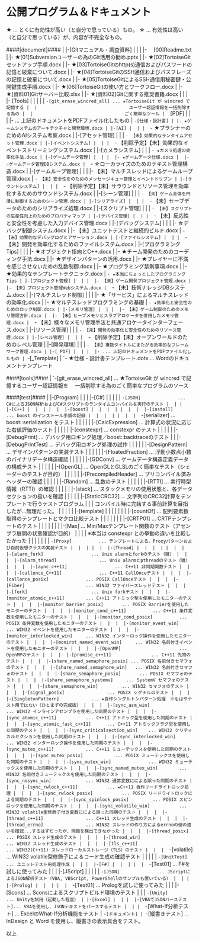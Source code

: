 公開プログラム＆ドキュメント
======

★ ... とくに有効性が高い（と自分で思っている）もの。
☆ ... 有効性は高い（と自分で思っている）が、内容が不完全なもの。

####[document]####
     |
     |-[Gitマニュアル・調査資料]
     |  |
     |  |- 　[00]Readme.txt
     |  |- ★[01]Subversionユーザーの為のGit活用の勧め.pptx
     |  |- ★[02]TortoiseGitセットアップ手順.docx
     |  |- ★[03]TortoiseGitのhttp(s)通信およびパスワードの記憶と破棄について.docx
     |  |- ★[04]TortoiseGitのSSH通信およびパスフレーズの記憶と破棄について.docx
     |  |- ★[05]TortoiseGitによるSSH通信用秘密鍵・公開鍵生成手順.docx
     |  |- ★[06]TortoiseGitの使い方とワークフロー.docx
     |  |- ★[資料01]Gitサーバー比較.xlsx
     |  |- ★[資料02]Gitに関する推奨書籍.docx
     |  |
     |  |- [Tools]
     |  |   |
     |  |   `-[git_erase_wincred_all] ... ★TortoiseGit が wincred で記憶する
     |  |                                 　ユーザー認証情報を一括削除する為の
     |  |                                 　ごく簡単なツール
     |  `[PDF]
     |    |
     |    |- ... 上記のドキュメントをPDFファイル化したもの
     |
     `-[仕様・設計書]
        |
        |- ★ゲームシステムのアーキテクチャと開発環境.docx
        |
        |-[AI]
        |  |
        |  `- ★プランナーのためのAIシステム考察.docx
        |
        |-[アセット管理]
        |  |
        |  `- 【未】効果的なランタイムアセット管理.docx
        |
        |-[イベントシステム]
        |  |
        |  `- 【削除予定】【未】効果的なイベントストリーミングシステム.docx
        |
        |-[カメラシステム]
        |  |
        |  `- ★カメラ処理の効率化手法.docx
        |
        |-[ゲームデータ管理]
        |  |
        |  |- ★ゲームデータ仕様.docx
        |  |- ☆ゲームデータ管理DBシステム.docx
        |  `- ☆ローカライズのためのテキスト管理構造.docx
        |
        |-[ゲームループ管理]
        |  |
        |  |- 【未】マルチスレッドによるゲームループ管理.docx
        |  `- 【未】安全性をのためのメッセージキュー管理とイベントドリブン
        |
        |-[サウンドシステム]
        |  |
        |  `- 【削除予定】【未】サラウンドとリソース管理を効率化するためのサウンドシステム.docx
        |
        |-[シーン管理]
        |  |
        |  `- 【未】ゲーム全体を円滑に制御するためのシーン管理.docx
        |
        |-[シリアライズ]
        |  |
        |  `- 【未】セーブデータのためのシリアライズ処理.docx
        |
        |-[スクリプト管理]
        |  |
        |  `- 【未】スクリプトの生産性向上のためのプロパティマップ
        |
        |-[デバイス管理]
        |  |
        |  `- 【未】反応性と安全性を考慮した入力デバイス管理.docx
        |
        |-[デバッグシステム]
        |  |
        |  |- ☆デバッグ制御システム.docx
        |  |- 【未】ユニットテストと継続的ビルド.docx
        |  `- 【未】効果的なデバッグログとアサーション.docx
        |
        |-[ファイルシステム]
        |  |
        |  `- 【未】開発を効率化するためのファイルシステム.docx
        |
        |-[プログラミングTips]
        |  |
        |  |- ★オブジェクト指向とC++.docx
        |  |- ★チーム開発のためのコーディング手法.docx
        |  |- ★デザインパターンの活用.docx
        |  |- ★プレイヤーに不満を感じさせないための乱数制御.docx
        |  |- ★プログラミング禁則事項.docx
        |  |- ★効果的なテンプレートテクニック.docx
        |  `- ★本当にちょっとしたプログラミングTips
        |
        |-[プロジェクト管理]
        |  |
        |  |- 【未】ゲーム開発プロジェクト管理.docx
        |  |- 【未】プロジェクト管理Webシステム.docx
        |  `- 【未】技術ナレッジDBシステム.docx
        |
        |-[マルチスレッド制御]
        |  |
        |  |- ★「サービス」によるマルチスレッドの効率化.docx
        |  |- ★マルチスレッドプログラミングの基礎
        |  `- ★効率化と安全性のためのロック制御.docx
        |
        |-[メモリ管理]
        |  |
        |  |- 【未】ゲーム制御のためのメモリ管理方針.docx
        |  |- 【未】ヒープメモリとスラブアロケータを併用したメモリ管理.docx
        |  `- 【未】様々なメモリ管理手法と共通アロケータインターフェース.docx
        |
        |-[リソース管理]
        |  |
        |  `- 【未】開発の効率化と安全性のためのリソース管理.docx
        |
        |-[レベル管理]
        |  |
        |  `- 【削除予定】【未】オープンワールドのためのレベル管理
        |
        |-[開発環境]
        |  |
        |  `- 【未】複数タイトルにまたがる効率的なフレームワーク管理.docx
        |
        |-[_PDF]
        |  |
        |  |- ... 上記のドキュメントをPDFファイル化したもの
        |
        `-[_Template]
           |
           `- ★仕様・設計書テンプレート.dotx ... Wordのドキュメントテンプレート

####[tools]####
     |
     `-[git_erase_wincred_all]   ... ★TortoiseGit が wincred で記憶するユーザー認証情報を
                                     　一括削除する為のごく簡単なプログラムのソース

####[test]####
     |
     |-[Program]
     |  |
     |  |-[C#]
     |  |  |
     |  |  `-[JSON]              ... C#によるJSON解析およびC#スクリプトのランタイムコンパイル＆実行のテスト
     |  |
     |  |-[C++]
     |  |  |
     |  |  |-[boost]
     |  |  |  |
     |  |  |  |-[install]        ... boost のインストール手順の記録
     |  |  |  |
     |  |  |  `-[serializer]     ... boost::serialization をテスト
     |  |  |
     |  |  |-[CalcExpression]    ... 計算式の状況に応じた右値評価のテスト
     |  |  |
     |  |  |-[constexpr]         ... constexpr のテスト
     |  |  |
     |  |  |-[DebugPrint]        ... デバッグ用ロギング処理／boost::backtraceのテスト
     |  |  |-[DebugPrintTest]    ... デバッグ用ロギング処理の試作
     |  |  |
     |  |  |-[DesignPattern]     ... デザインパターンの実装テスト
     |  |  |
     |  |  |-[FloatedFraction]   ... 浮動小数点小数のバイナリデータ構造確認
     |  |  |
     |  |  |-[GDConv]            ... ゲームデータ構造定義データの構成テスト
     |  |  |
     |  |  |-[OpenGL]            ... OpenGLとGLSLのごく簡単なテスト（シェーダーのテストが目的）
     |  |  |
     |  |  |-[PrecompiledHeader] ... プリコンパイル済みヘッダーの確認
     |  |  |
     |  |  |-[Random]            ... 乱数のテスト
     |  |  |
     |  |  |-[RTTI]              ... 実行時型情報（RTTI）の確認
     |  |  |
     |  |  |-[stack]             ... スタックメモリの使用状態と、各データセクションの扱いを確認
     |  |  |
     |  |  |-[StaticCRC32]       ... 文字列のCRC32計算をテンプレートで行うテストプログラム
     |  |  |                         コンパイル時に完結する事前計算を目指したが...無理だった。
     |  |  |
     |  |  |-[template]
     |  |  |  |
     |  |  |  |-[countOf]        ... 配列要素数取得のテンプレートとマクロ比較テスト
     |  |  |  |
     |  |  |  |-[CRTP01]         ... CRTPテンプレートのテスト
     |  |  |  |
     |  |  |  |-[Max]            ... Min/Maxテンプレート関数のテスト（アセンブラ展開の状態確認が目的）
     |  |  |  |                      ※本当は constexpr との挙動の違いを比較したかった
     |  |  |  |
     |  |  |  `-[Proxy]          ... テンプレートによる、Proxyパターンおよび自前仮想クラスの実装テスト
     |  |  |
     |  |  |-[Thread]
     |  |  |  |
     |  |  |  |-[alarm_fork]                  ... Unix alarmとforkのテスト（雑）
     |  |  |  |-[alarm_thread]                ... Unix alarmとpthreadのテスト（雑）
     |  |  |  |-[aync_c++11]                  ... C++11 非同期関数テスト
     |  |  |  |-[callonce_C++11]              ... C++11 CallOnceテスト
     |  |  |  |-[callonce_posix]              ... POSIX CallOnceテスト
     |  |  |  |-[Fiber]                       ... WIN32 ファイバースレッドテスト
     |  |  |  |-[fork]                        ... Unix forkテスト
     |  |  |  |-[monitor_atomic_c++11]        ... C++11 アトミック型を使用したモニターのテスト
     |  |  |  |-[monitor_barrier_posix]       ... POSIX Barrierを使用したモニターのテスト
     |  |  |  |-[monitor_cond_c++11]          ... C++11 条件変数を使用したモニターのテスト
     |  |  |  |-[monitor_cond_posix]          ... POSIX 条件変数を使用したモニターのテスト
     |  |  |  |-[monitor_event_win]           ... WIN32 イベントを使用したモニターのテスト
     |  |  |  |-[monitor_interlocked_win]     ... WIN32 インターロック操作を使用したモニターのテスト
     |  |  |  |-[monirot_named_event_win]     ... WIN32 名前付きイベントを使用したモニターのテスト
     |  |  |  |-[OpenMP]                      ... OpenMPのテスト
     |  |  |  |-[promise_c++11]               ... C++11 先物のテスト
     |  |  |  |-[share_named_semaphore_posix] ... POSIX 名前付きセマフォのテスト
     |  |  |  |-[share_named_semaphore_win]   ... WIN32 名前付きセマフォのテスト
     |  |  |  |-[share_semaphore_posix]       ... POSIX セマフォのテスト
     |  |  |  |-[share_semaphore_systemv]     ... SystemV セマフォのテスト
     |  |  |  |-[share_semaphore_win]         ... WIN32 セマフォのテスト
     |  |  |  |-[signal_posix]                ... POSIX シグナルのテスト
     |  |  |  |-[SingletonPattern]            ... ★自作シングルトンパターン処理　※もはやテスト用ではない（ひとまずの完成版）
     |  |  |  |-[sync_asm_win]                ... WIN32 インラインアセンブラを使用した同期のテスト
     |  |  |  |-[sync_atomic_c++11]           ... C++11 アトミック型を使用した同期のテスト
     |  |  |  |-[sync_atomic_fast_c++11]      ... C++11 アトミックフラグ型を使用した同期のテスト
     |  |  |  |-[sync_criticalsection_win]    ... WIN32 クリティカルセクションを使用した同期のテスト
     |  |  |  |-[sync_interlocked_win]        ... WIN32 インターロック操作を使用した同期のテスト
     |  |  |  |-[sync_mutex_c++11]            ... C++11 ミューテックスを使用した同期のテスト
     |  |  |  |-[sync_mutex_posix]            ... POSIX ミューテックスを使用した同期のテスト
     |  |  |  |-[sync_mutex_win]              ... WIN32 ミューテックスを使用した同期のテスト
     |  |  |  |-[sync_named_mutex_win]        ... WIN32 名前付きミューテックスを使用した同期のテスト
     |  |  |  |-[sync_nosync_win]             ... WIN32 通常変数にによる誤った同期のテスト
     |  |  |  |-[sync_rwlock_c++11]           ... ★C++11 自作リードライトロック処理
     |  |  |  |-[sync_rwlock_posix]           ... POSIX リードライトロックによる同期のテスト
     |  |  |  |-[sync_spinlock_posix]         ... POSIX スピンロックを使用した同期のテスト
     |  |  |  |-[sync_volatile_win]           ... WIN32 volatile型修飾子付き変数にによる誤った同期のテスト
     |  |  |  |-[thread_c++11]                ... C++11 スレッド生成のテスト
     |  |  |  |-[thread_errno]                ... WIN32 スレッドの作り方によるerrnoの値の違いを確認...するはずだったが、問題を検出できなかった
     |  |  |  |-[thread_posix]                ... POSIX スレッド生成のテスト
     |  |  |  |-[thread_win]                  ... WIN32 スレッド生成のテスト
     |  |  |  |-[tls_c++11]                   ... WIN32(C++11) スレッドローカルストレージ（TLS）のテスト
     |  |  |  `-[volatile]                    ... WIN32 volatile型修飾子によるコード生成の確認テスト
     |  |  |
     |  |  `-[UnitTest]          ... ユニットテスト用処理作成
     |  |
     |  |-[F#]
     |  |  |
     |  |  `-[Test01]            ... F#を試しに使ってみた
     |  |
     |  |-[JScript]
     |  |  |
     |  |  `-[JSON]              ... JScriptによるJSON解析テスト（VBA, VBScript, PowerShellのサンプルも置いている）
     |  |
     |  |-[Prolog]
     |  |  |
     |  |  `-[Test01]            ... Prologを試しに使ってみた
     |  |
     |  |-[Scons]                ... Sconsによるスクリプトビルド環境のテスト
     |  |
     |  `-[Unity]                ... Unityを試用（起動した程度）
     |
     |-[Excel]
     |  |
     |  |-[VBAでJSONパーステスト]... VBAを使用し、JSONテキストをパースするテスト
     |  |
     |  `-[What-If分析テスト]    ... ExcelのWhat-If分析機能をテスト
     |
     `-[ドキュメント]
        |
        `-[縦書きテスト]         ... InDesign と Word を使用し、縦書きの表示具合をテスト。

以上
